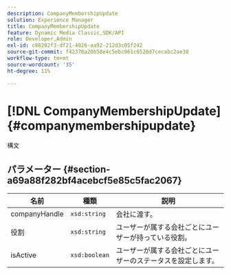 ```yaml
---
description: CompanyMembershipUpdate
solution: Experience Manager
title: CompanyMembershipUpdate
feature: Dynamic Media Classic,SDK/API
role: Developer,Admin
exl-id: c88202f3-df21-4026-aa92-212d3c05f242
source-git-commit: f42378a20b58e4c5ebc961c6526d7cecabc2ae38
workflow-type: tm+mt
source-wordcount: '35'
ht-degree: 11%

---
```


# [!DNL CompanyMembershipUpdate]{#companymembershipupdate}

構文

## パラメーター {#section-a69a88f282bf4acebcf5e85c5fac2067}

| 名前 | 種類 | 説明 |
|---|---|---|
| companyHandle | `xsd:string` | 会社に渡す。 |
| 役割 | `xsd:string` | ユーザーが属する会社ごとにユーザーが持っている役割。 |
| isActive | `xsd:boolean` | ユーザーが属する会社ごとにユーザーのステータスを設定します。 |
